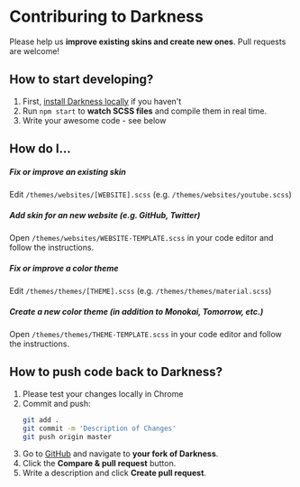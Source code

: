 # Contriburing to Darkness
Please help us **improve existing skins and create new ones**. Pull requests are welcome!



## How to start developing?
1. First, [install Darkness locally](./README.MD) if you haven't
1. Run `npm start` to **watch SCSS files** and compile them in real time.
1. Write your awesome code - see below


## How do I...
##### Fix or improve an existing skin
Edit `/themes/websites/[WEBSITE].scss` (e.g. `/themes/websites/youtube.scss`)

##### Add skin for an new website (e.g. GitHub, Twitter)
Open `/themes/websites/WEBSITE-TEMPLATE.scss` in your code editor and follow the instructions.

##### Fix or improve a color theme
Edit `/themes/themes/[THEME].scss` (e.g. `/themes/themes/material.scss`)

##### Create a new color theme (in addition to Monokai, Tomorrow, etc.)
Open `/themes/themes/THEME-TEMPLATE.scss` in your code editor and follow the instructions.


## How to push code back to Darkness?
1. Please test your changes locally in Chrome
1. Commit and push:
	```bash
	git add .
	git commit -m 'Description of Changes'
	git push origin master
	```
1. Go to [GitHub](https://github.com) and navigate to **your fork of Darkness**. 
1. Click the **Compare & pull request** button.
1. Write a description and click **Create pull request**.
